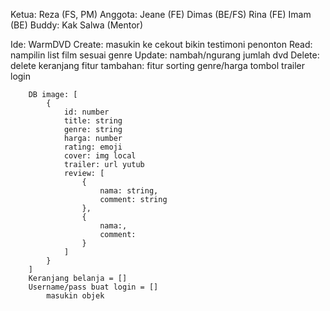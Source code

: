 Ketua:
Reza (FS, PM)
Anggota: 
Jeane (FE)
Dimas (BE/FS) 
Rina (FE)
Imam (BE)
Buddy: Kak Salwa (Mentor)

Ide:
    WarmDVD 
        Create: 
            masukin ke cekout
            bikin testimoni penonton
        Read: nampilin list film sesuai genre
        Update:
            nambah/ngurang jumlah dvd
        Delete:
            delete keranjang
        fitur tambahan:
            fitur sorting genre/harga
            tombol trailer
            login
            
        DB image: [
            {
                id: number
                title: string
                genre: string
                harga: number
                rating: emoji
                cover: img local
                trailer: url yutub
                review: [
                    {
                        nama: string,
                        comment: string
                    },
                    {
                        nama:,
                        comment:
                    }
                ]
            }
        ]
        Keranjang belanja = []
        Username/pass buat login = []
            masukin objek
        
